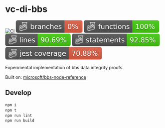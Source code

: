# vc-di-bbs

[![CI](https://github.com/or13/vc-di-bbs/actions/workflows/ci.yml/badge.svg)](https://github.com/or13/vc-di-bbs/actions/workflows/ci.yml)
![Branches](./badges/coverage-branches.svg)
![Functions](./badges/coverage-functions.svg)
![Lines](./badges/coverage-lines.svg)
![Statements](./badges/coverage-statements.svg)
![Jest coverage](./badges/coverage-jest%20coverage.svg)

<!-- [![NPM](https://nodei.co/npm/@or13/vc-di-bbs.png?mini=true)](https://npmjs.org/package/@or13/vc-di-bbs) -->

Experimental implementation of bbs data integrity proofs.

Built on: [microsoft/bbs-node-reference](https://github.com/microsoft/bbs-node-reference)

## Develop

```bash
npm i
npm t
npm run lint
npm run build
```